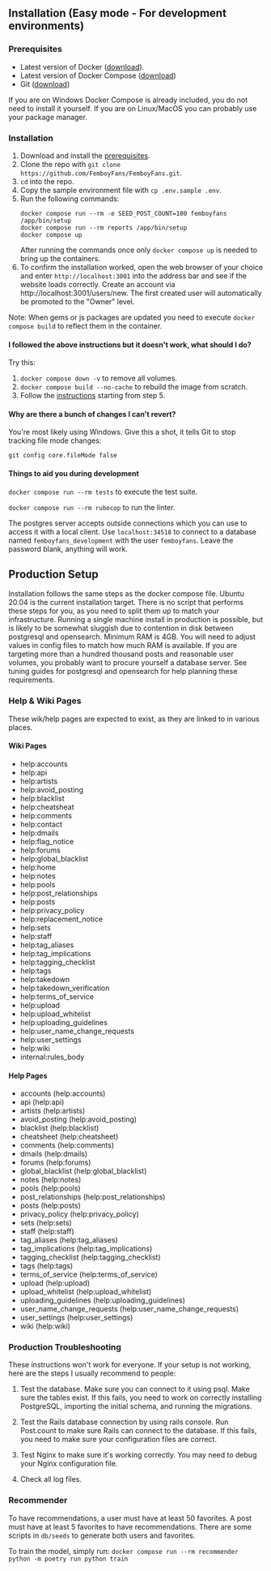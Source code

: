 ## Installation (Easy mode - For development environments)

### Prerequisites

 * Latest version of Docker ([download](https://docs.docker.com/get-docker)).
 * Latest version of Docker Compose ([download](https://docs.docker.com/compose/install))
 * Git ([download](https://git-scm.com/downloads))

 If you are on Windows Docker Compose is already included, you do not need to install it yourself.
 If you are on Linux/MacOS you can probably use your package manager.

### Installation

1. Download and install the [prerequisites](#prerequisites).
2. Clone the repo with `git clone https://github.com/FemboyFans/FemboyFans.git`.
3. `cd` into the repo.
4. Copy the sample environment file with `cp .env.sample .env`.
5. Run the following commands:
    ```
    docker compose run --rm -e SEED_POST_COUNT=100 femboyfans /app/bin/setup
    docker compose run --rm reports /app/bin/setup
    docker compose up
    ```
    After running the commands once only `docker compose up` is needed to bring up the containers.
6. To confirm the installation worked, open the web browser of your choice and enter `http://localhost:3001` into the address bar and see if the website loads correctly. Create an account via http://localhost:3001/users/new. The first created user will automatically be promoted to the "Owner" level.

Note: When gems or js packages are updated you need to execute `docker compose build` to reflect them in the container.

#### <a id="docker-troubleshooting"></a>I followed the above instructions but it doesn't work, what should I do?

Try this:

1. `docker compose down -v` to remove all volumes.
2. `docker compose build --no-cache` to rebuild the image from scratch.
3. Follow the [instructions](#installation) starting from step 5.

#### <a id="windows-executable-bit"></a>Why are there a bunch of changes I can't revert?

You're most likely using Windows. Give this a shot, it tells Git to stop tracking file mode changes:

`git config core.fileMode false`

#### <a id="development-tools"></a>Things to aid you during development

`docker compose run --rm tests` to execute the test suite.

`docker compose run --rm rubocop` to run the linter.

The postgres server accepts outside connections which you can use to access it with a local client. Use `localhost:34518` to connect to a database named `femboyfans_development` with the user `femboyfans`. Leave the password blank, anything will work.

## Production Setup

Installation follows the same steps as the docker compose file. Ubuntu 20.04 is the current installation target.
There is no script that performs these steps for you, as you need to split them up to match your infrastructure.
Running a single machine install in production is possible, but is likely to be somewhat sluggish due to contention in disk between postgresql and opensearch.
Minimum RAM is 4GB. You will need to adjust values in config files to match how much RAM is available.
If you are targeting more than a hundred thousand posts and reasonable user volumes, you probably want to procure yourself a database server. See tuning guides for postgresql and opensearch for help planning these requirements.

### Help & Wiki Pages
These wik/help pages are expected to exist, as they are linked to in various places.
#### Wiki Pages
* help:accounts
* help:api
* help:artists
* help:avoid_posting
* help:blacklist
* help:cheatsheat
* help:comments
* help:contact
* help:dmails
* help:flag_notice
* help:forums
* help:global_blacklist
* help:home
* help:notes
* help:pools
* help:post_relationships
* help:posts
* help:privacy_policy
* help:replacement_notice
* help:sets
* help:staff
* help:tag_aliases
* help:tag_implications
* help:tagging_checklist
* help:tags
* help:takedown
* help:takedown_verification
* help:terms_of_service
* help:upload
* help:upload_whitelist
* help:uploading_guidelines
* help:user_name_change_requests
* help:user_settings
* help:wiki
* internal:rules_body

#### Help Pages
* accounts (help:accounts)
* api (help:api)
* artists (help:artists)
* avoid_posting (help:avoid_posting)
* blacklist (help:blacklist)
* cheatsheet (help:cheatsheet)
* comments (help:comments)
* dmails (help:dmails)
* forums (help:forums)
* global_blacklist (help:global_blacklist)
* notes (help:notes)
* pools (help:pools)
* post_relationships (help:post_relationships)
* posts (help:posts)
* privacy_policy (help:privacy_policy)
* sets (help:sets)
* staff (help:staff)
* tag_aliases (help:tag_aliases)
* tag_implications (help:tag_implications)
* tagging_checklist (help:tagging_checklist)
* tags (help:tags)
* terms_of_service (help:terms_of_service)
* upload (help:upload)
* upload_whitelist (help:upload_whitelist)
* uploading_guidelines (help:uploading_guidelines)
* user_name_change_requests (help:user_name_change_requests)
* user_settings (help:user_settings)
* wiki (help:wiki)

### Production Troubleshooting

These instructions won't work for everyone. If your setup is not
working, here are the steps I usually recommend to people:

1) Test the database. Make sure you can connect to it using psql. Make
sure the tables exist. If this fails, you need to work on correctly
installing PostgreSQL, importing the initial schema, and running the
migrations.

2) Test the Rails database connection by using rails console. Run
Post.count to make sure Rails can connect to the database. If this
fails, you need to make sure your configuration files are
correct.

3) Test Nginx to make sure it's working correctly.  You may need to
debug your Nginx configuration file.

4) Check all log files.

### Recommender
To have recommendations, a user must have at least 50 favorites. A post must have at least 5 favorites to have recommendations.
There are some scripts in `db/seeds` to generate both users and favorites.

To train the model, simply run:
`docker compose run --rm recommender python -m poetry run python train`
